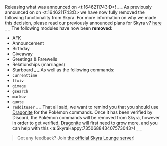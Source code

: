 Releasing what was announced on <t:1646211743:D>!
_ _
As previously announced on on <t:1646211743:D> we have now fully removed the following functionality from Skyra. For more information on why we made this decision, please read our previously announced plans for Skyra v7 [here](https://skyra.notion.site/Skyra-v7-922ba06004654142a7b63347a92513a8)
_ _
The following modules have now been **removed**:
- AFK
- Announcement
- Birthday
- Giveaway
- Greetings & Farewells
- Relationships (marriages)
- Starboard
_ _
As well as the following commands:
- `currenttime`
- `ffxiv`
- `gimage`
- `gsearch`
- `markov`
- `quote`
- `reddituser`
_ _
That all said, we want to remind you that you should use [Dragonite](https://top.gg/bot/931264626614763530) for the Pokémon commands. Once it has been verified by Discord, the Pokémon commands will be removed from Skyra, however in order to get verified, [Dragonite](https://top.gg/bot/931264626614763530) will first need to grow more, and you can help with this <a:SkyraHappy:735068843407573043>!
_ _
> Got any feedback? Join [the official Skyra Lounge server](https://join.skyra.pw)!
